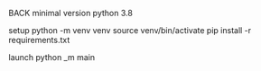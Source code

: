 BACK
minimal version python 3.8

setup
python -m venv venv
source venv/bin/activate
pip install -r requirements.txt

launch
python _m main
